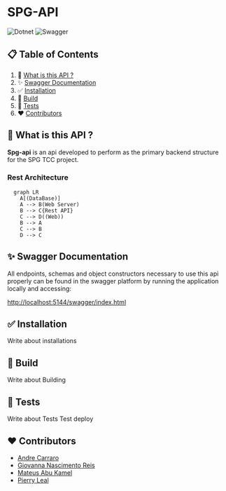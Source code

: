 # SPG-API 

![Dotnet](https://img.shields.io/badge/-dotnet-black?style=for-the-badge&logoColor=white&logo=dotnet&color=512BD4)
![Swagger](https://img.shields.io/badge/-swagger-black?style=for-the-badge&logoColor=white&logo=swagger&color=85EA2D)

## 📋 Table of Contents

1. 🚀 [What is this API ?](#what-is-this-api)
2. ✨ [Swagger Documentation](#swagger-documentation)
3. ✅ [Installation](#installation)
4. 🔨 [Build](#build)
5. 💯 [Tests](#tests)
6. ❤️ [Contributors](#contributors)

## <a name="what-is-this-api">🚀  What is this API ?</a>

**Spg-api** is an api developed to perform as the primary backend structure for the SPG TCC project.

### Rest Architecture 
```mermaid
  graph LR
    A[(DataBase)] 
    A --> B(Web Server)
    B --> C{Rest API}
    C --> D((Web))
    B --> A
    C --> B
    D --> C
```

## <a name="swagger-documentation">✨ Swagger Documentation</a>

All endpoints, schemas and object constructors necessary to use this api properly can be found in the 
swagger platform by running the application locally and accessing: 

<a href="http://localhost:5144/swagger/index.html">http://localhost:5144/swagger/index.html</a>

## <a name="installation">✅ Installation</a>

Write about installations

## <a name="build">🔨 Build</a>

Write about Building

## <a name="tests"> 💯 Tests</a>

Write about Tests 
Test deploy

## <a name="contributors">❤️ Contributors</a>
- <a href="https://github.com/andrepcarraro">Andre Carraro</a>
- <a href="https://github.com/Wegxx">Giovanna Nascimento Reis</a>
- <a href="https://github.com/MateusAbu">Mateus Abu Kamel</a>
- <a href="https://github.com/PierryLeal">Pierry Leal</a>